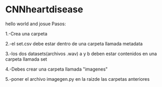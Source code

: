# CNNheartdisease
hello world and josue
Pasos:

1.-Crea una carpeta

2.-el set.csv debe estar dentro de una carpeta llamada metadata

3.-los dos datasets(archivos .wav) a y b deben estar contenidos en una carpeta llamada set

4.-Debes crear una carpeta llamada "imagenes"

5.-poner el archivo imagegen.py en la raizde las carpetas anteriores

